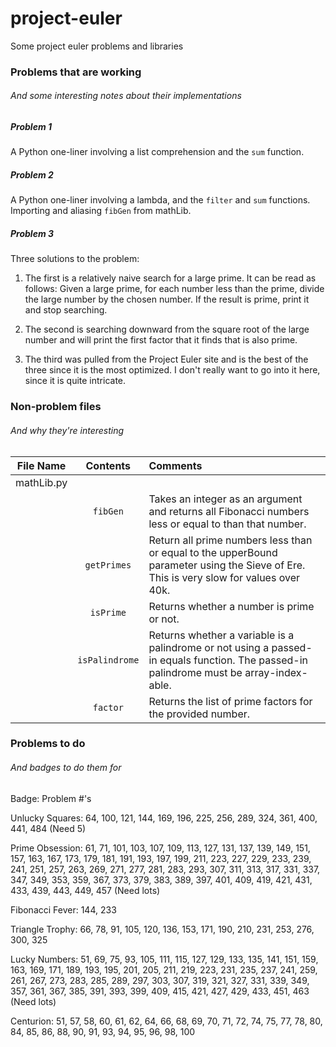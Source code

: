 project-euler
=============

Some project euler problems and libraries

### Problems that are working
###### And some interesting notes about their implementations

##### Problem 1
A Python one-liner involving a list comprehension and the ```sum``` function.

##### Problem 2
A Python one-liner involving a lambda, and the ```filter``` and ```sum``` functions. Importing and aliasing ```fibGen``` from mathLib.

##### Problem 3
Three solutions to the problem:

1. The first is a relatively naive search for a large prime. It can be read as follows: Given a large prime, for each number less than the prime, divide the large number by the chosen number. If the result is prime, print it and stop searching.

2. The second is searching downward from the square root of the large number and will print the first factor that it finds that is also prime.

3. The third was pulled from the Project Euler site and is the best of the three since it is the most optimized. I don't really want to go into it here, since it is quite intricate.



### Non-problem files
###### And why they're interesting

| File Name | Contents | Comments |
| :---------: | :--------: | :-------- |
| mathLib.py | | |
| | ```fibGen``` | Takes an integer as an argument and returns all Fibonacci numbers less or equal to than that number. |
| | ```getPrimes``` | Return all prime numbers less than or equal to the upperBound parameter using the Sieve of Ere. This is very slow for values over 40k. |
| | ```isPrime``` | Returns whether a number is prime or not. |
| | ```isPalindrome``` | Returns whether a variable is a palindrome or not using a passed-in equals function. The passed-in palindrome must be array-index-able. |
| | ```factor``` | Returns the list of prime factors for the provided number. |

### Problems to do
###### And badges to do them for
Badge: Problem #'s

Unlucky Squares: 64, 100, 121, 144, 169, 196, 225, 256, 289, 324, 361, 400, 441, 484 (Need 5)

Prime Obsession: 61, 71, 101, 103, 107, 109, 113, 127, 131, 137, 139, 149, 151, 157, 163, 167, 173, 179, 181, 191, 193, 197, 199, 211, 223, 227, 229, 233, 239, 241, 251, 257, 263, 269, 271, 277, 281, 283, 293, 307, 311, 313, 317, 331, 337, 347, 349, 353, 359, 367, 373, 379, 383, 389, 397, 401, 409, 419, 421, 431, 433, 439, 443, 449, 457 (Need lots)

Fibonacci Fever: 144, 233

Triangle Trophy: 66, 78, 91, 105, 120, 136, 153, 171, 190, 210, 231, 253, 276, 300, 325

Lucky Numbers: 51, 69, 75, 93, 105, 111, 115, 127, 129, 133, 135, 141, 151, 159, 163, 169, 171, 189, 193, 195, 201, 205, 211, 219, 223, 231, 235, 237, 241, 259, 261, 267, 273, 283, 285, 289, 297, 303, 307, 319, 321, 327, 331, 339, 349, 357, 361, 367, 385, 391, 393, 399, 409, 415, 421, 427, 429, 433, 451, 463 (Need lots)

Centurion: 51, 57, 58, 60, 61, 62, 64, 66, 68, 69, 70, 71, 72, 74, 75, 77, 78, 80, 84, 85, 86, 88, 90, 91, 93, 94, 95, 96, 98, 100
